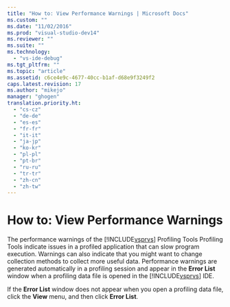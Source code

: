```yaml
---
title: "How to: View Performance Warnings | Microsoft Docs"
ms.custom: ""
ms.date: "11/02/2016"
ms.prod: "visual-studio-dev14"
ms.reviewer: ""
ms.suite: ""
ms.technology: 
  - "vs-ide-debug"
ms.tgt_pltfrm: ""
ms.topic: "article"
ms.assetid: c6ce4e9c-4677-40cc-b1af-d68e9f3249f2
caps.latest.revision: 17
ms.author: "mikejo"
manager: "ghogen"
translation.priority.ht: 
  - "cs-cz"
  - "de-de"
  - "es-es"
  - "fr-fr"
  - "it-it"
  - "ja-jp"
  - "ko-kr"
  - "pl-pl"
  - "pt-br"
  - "ru-ru"
  - "tr-tr"
  - "zh-cn"
  - "zh-tw"
---
```

# How to: View Performance Warnings
The performance warnings of the [!INCLUDE[vsprvs](../code-quality/includes/vsprvs_md.md)] Profiling Tools Profiling Tools indicate issues in a profiled application that can slow program execution. Warnings can also indicate that you might want to change collection methods to collect more useful data. Performance warnings are generated automatically in a profiling session and appear in the **Error List** window when a profiling data file is opened in the [!INCLUDE[vsprvs](../code-quality/includes/vsprvs_md.md)] IDE.  
  
 If the **Error List** window does not appear when you open a profiling data file, click the **View** menu, and then click **Error List**.
